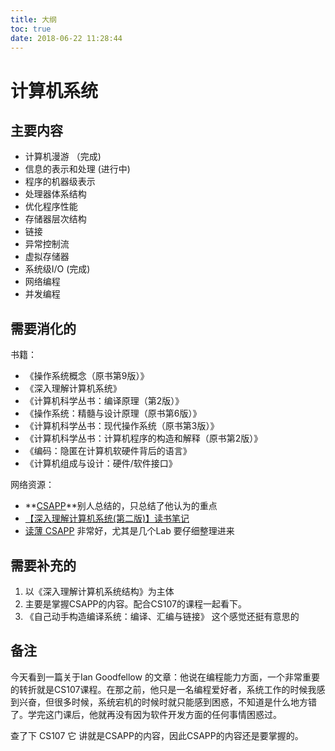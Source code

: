 ```yaml
---
title: 大纲
toc: true
date: 2018-06-22 11:28:44
---
```

# 计算机系统

## 主要内容

- 计算机漫游 （完成)
- 信息的表示和处理 (进行中)
- 程序的机器级表示
- 处理器体系结构
- 优化程序性能
- 存储器层次结构
- 链接
- 异常控制流
- 虚拟存储器
- 系统级I/O (完成)
- 网络编程
- 并发编程


## 需要消化的


书籍：


- 《操作系统概念（原书第9版）》
- 《深入理解计算机系统》
- 《计算机科学丛书：编译原理（第2版）》
- 《操作系统：精髓与设计原理（原书第6版）》
- 《计算机科学丛书：现代操作系统（原书第3版）》
- 《计算机科学丛书：计算机程序的构造和解释（原书第2版）》
- 《编码：隐匿在计算机软硬件背后的语言》
- 《计算机组成与设计：硬件/软件接口》

网络资源：

- **[CSAPP](https://github.com/vonzhou/CSAPP)**别人总结的，只总结了他认为的重点
- [【深入理解计算机系统(第二版)】读书笔记](http://wdxtub.com/2016/03/26/csapp-book-note/)
- [读薄 CSAPP](http://wdxtub.com/2016/04/16/thin-csapp-1/)  非常好，尤其是几个Lab 要仔细整理进来




## 需要补充的

1. 以《深入理解计算机系统结构》为主体
2. 主要是掌握CSAPP的内容。配合CS107的课程一起看下。
3. 《自己动手构造编译系统：编译、汇编与链接》 这个感觉还挺有意思的




## 备注

今天看到一篇关于Ian Goodfellow 的文章：他说在编程能力方面，一个非常重要的转折就是CS107课程。在那之前，他只是一名编程爱好者，系统工作的时候我感到兴奋，但很多时候，系统宕机的时候时就只能感到困惑，不知道是什么地方错了。学完这门课后，他就再没有因为软件开发方面的任何事情困惑过。

查了下 CS107 它 讲就是CSAPP的内容，因此CSAPP的内容还是要掌握的。
